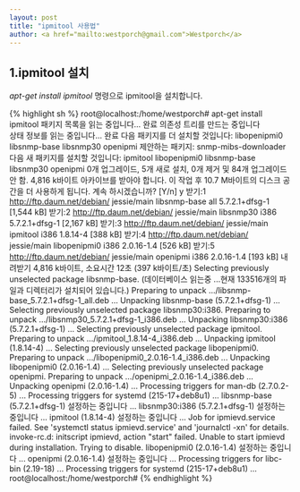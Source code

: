 ```yaml
---                               
layout: post
title: "ipmitool 사용법" 
author: <a href="mailto:westporch@gmail.com">Westporch</a>
---
```


1.ipmitool 설치
---------------

_apt-get install ipmitool_ 명령으로 ipmitool을 설치합니다.

{% highlight sh %}
root@localhost:/home/westporch# apt-get install ipmitool
패키지 목록을 읽는 중입니다... 완료
의존성 트리를 만드는 중입니다       
상태 정보를 읽는 중입니다... 완료
다음 패키지를 더 설치할 것입니다:
  libopenipmi0 libsnmp-base libsnmp30 openipmi
제안하는 패키지:
  snmp-mibs-downloader
다음 새 패키지를 설치할 것입니다:
  ipmitool libopenipmi0 libsnmp-base libsnmp30 openipmi
0개 업그레이드, 5개 새로 설치, 0개 제거 및 84개 업그레이드 안 함.
4,816 k바이트 아카이브를 받아야 합니다.
이 작업 후 10.7 M바이트의 디스크 공간을 더 사용하게 됩니다.
계속 하시겠습니까? [Y/n] y
받기:1 http://ftp.daum.net/debian/ jessie/main libsnmp-base all 5.7.2.1+dfsg-1 [1,544 kB]
받기:2 http://ftp.daum.net/debian/ jessie/main libsnmp30 i386 5.7.2.1+dfsg-1 [2,167 kB]
받기:3 http://ftp.daum.net/debian/ jessie/main ipmitool i386 1.8.14-4 [388 kB]
받기:4 http://ftp.daum.net/debian/ jessie/main libopenipmi0 i386 2.0.16-1.4 [526 kB]
받기:5 http://ftp.daum.net/debian/ jessie/main openipmi i386 2.0.16-1.4 [193 kB]
내려받기 4,816 k바이트, 소요시간 12초 (397 k바이트/초)
Selecting previously unselected package libsnmp-base.
(데이터베이스 읽는중 ...현재 133516개의 파일과 디렉터리가 설치되어 있습니다.)
Preparing to unpack .../libsnmp-base_5.7.2.1+dfsg-1_all.deb ...
Unpacking libsnmp-base (5.7.2.1+dfsg-1) ...
Selecting previously unselected package libsnmp30:i386.
Preparing to unpack .../libsnmp30_5.7.2.1+dfsg-1_i386.deb ...
Unpacking libsnmp30:i386 (5.7.2.1+dfsg-1) ...
Selecting previously unselected package ipmitool.
Preparing to unpack .../ipmitool_1.8.14-4_i386.deb ...
Unpacking ipmitool (1.8.14-4) ...
Selecting previously unselected package libopenipmi0.
Preparing to unpack .../libopenipmi0_2.0.16-1.4_i386.deb ...
Unpacking libopenipmi0 (2.0.16-1.4) ...
Selecting previously unselected package openipmi.
Preparing to unpack .../openipmi_2.0.16-1.4_i386.deb ...
Unpacking openipmi (2.0.16-1.4) ...
Processing triggers for man-db (2.7.0.2-5) ...
Processing triggers for systemd (215-17+deb8u1) ...
libsnmp-base (5.7.2.1+dfsg-1) 설정하는 중입니다 ...
libsnmp30:i386 (5.7.2.1+dfsg-1) 설정하는 중입니다 ...
ipmitool (1.8.14-4) 설정하는 중입니다 ...
Job for ipmievd.service failed. See 'systemctl status ipmievd.service' and 'journalctl -xn' for details.
invoke-rc.d: initscript ipmievd, action "start" failed.
Unable to start ipmievd during installation.  Trying to disable.
libopenipmi0 (2.0.16-1.4) 설정하는 중입니다 ...
openipmi (2.0.16-1.4) 설정하는 중입니다 ...
Processing triggers for libc-bin (2.19-18) ...
Processing triggers for systemd (215-17+deb8u1) ...
root@localhost:/home/westporch#
{% endhighlight %}
